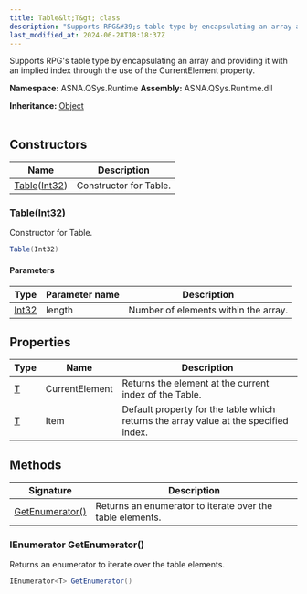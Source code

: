 ```yaml
---
title: Table&lt;T&gt; class
description: "Supports RPG&#39;s table type by encapsulating an array and providing it with an implied index through the use of the CurrentElement property. "
last_modified_at: 2024-06-28T18:18:37Z
---
```


Supports RPG's table type by encapsulating an array and providing it with an implied index through the use of the CurrentElement property.

**Namespace:** ASNA.QSys.Runtime
**Assembly:** ASNA.QSys.Runtime.dll

**Inheritance:** [Object](https://docs.microsoft.com/en-us/dotnet/api/system.object)
<br>
<br>

## Constructors

| Name | Description |
| --- | --- |
| [Table](#tableint32)([Int32](https://docs.microsoft.com/en-us/dotnet/api/system.int32)) | Constructor for Table.

### Table([Int32](https://docs.microsoft.com/en-us/dotnet/api/system.int32))

Constructor for Table.

```cs
Table(Int32)
```

#### Parameters

| Type | Parameter name | Description
| --- | --- | ---
| [Int32](https://docs.microsoft.com/en-us/dotnet/api/system.int32) | length | Number of elements within the array.

## Properties

| Type | Name | Description
| --- | --- | --- 
| [T](https://learn.microsoft.com/en-us/dotnet/api/system.type?view=net-8.0) | CurrentElement | Returns the element at the current index of the Table. |
| [T](https://learn.microsoft.com/en-us/dotnet/api/system.type?view=net-8.0) | Item | Default property for the table which returns the array value at the specified index. |

## Methods

| Signature | Description |
| --- | --- |
| [GetEnumerator()](#ienumerator-t-getenumerator) | Returns an enumerator to iterate over the table elements.

### IEnumerator<T> GetEnumerator()

Returns an enumerator to iterate over the table elements.

```cs
IEnumerator<T> GetEnumerator()
```
